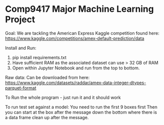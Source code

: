 # Comp9417 Major Machine Learning Project

Goal: We are tackling the American Express Kaggle competition found here: https://www.kaggle.com/competitions/amex-default-prediction/data

Install and Run:
  1) pip install requirements.txt
  2) Have sufficient RAM as the associated dataset can use > 32 GB of RAM
  3) Open within Jupyter Notebook and run from the top to bottom.

Raw data:
	Can be downloaded from here: https://www.kaggle.com/datasets/raddar/amex-data-integer-dtypes-parquet-format

To Run the whole program
	- just run it and it should work

To run test set against a model:
	You need to run the first 9 boxes first
	Then you can start at the box after the message down the bottom where there is a data frame clean up after the message.
